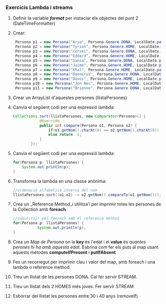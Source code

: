 ### Exercicis Lambda i streams

1. Definir la variable _**format**_ per instaciar els objectes del punt 2 (DateTimeFormatter) 
2. Crear: 
    ```java
     Persona p1 = new Persona("Arya", Persona.Genere.DONA, LocalDate.parse("25/12/2002",format) );
     Persona p2 = new Persona("Tyrion", Persona.Genere.HOME, LocalDate.parse("12/10/1980",format));
     Persona p3 = new Persona("Cersei", Persona.Genere.DONA, LocalDate.parse("10/01/1984",format));
     Persona p4 = new Persona("Eddard", Persona.Genere.HOME, LocalDate.parse("24/04/1974",format));
     Persona p5 = new Persona("Sansa", Persona.Genere.DONA, LocalDate.parse("24/04/1992",format));
     Persona p6 = new Persona("Jaime", Persona.Genere.HOME, LocalDate.parse("24/04/1979",format));
     Persona p7 = new Persona("Khal", Persona.Genere.HOME, LocalDate.parse("10/08/1979",format));
     Persona p8 = new Persona("Daenerys", Persona.Genere.DONA, LocalDate.parse("12/11/1992",format));
     Persona p9 = new Persona("Davos", Persona.Genere.HOME, LocalDate.parse("12/11/1965",format));
     Persona p10 = new Persona("Jon Neu", Persona.Genere.HOME, LocalDate.parse("12/11/1986",format));
     Persona p11 = new Persona("Brienne", Persona.Genere.DONA, LocalDate.parse("12/11/1989",format));

    ```

3. Crear un ArrayList d'aquestes persones (llistaPersones)
4. Canvia el següent codi per una expressió lambda:
    ```java
    Collections.sort(llistaPersones, new Comparator<Persona>() {
                @Override
                public int compare(Persona o1, Persona o2) {
                    if(o1.getNom().charAt(0) >= o2.getNom().charAt(0)) return 1;
                    else return -1;
                }
            });
    ```
5. Canvia el següent codi per una expressió lambda:
    ```java
    for(Persona p: llistaPersones) {
        System.out.println(p);
    }
    ```
6. Transforma la lambda en una classe anònima:
    ```java
    //ordenació alfabètica inversa del nom
    llistaPersones.sort((o1,o2) -> o2.getNom().compareTo(o1.getNom()));
    ```
7. Crea un _Reference Method_i utilitza'l per imprimir totes les persones de la Collection amb __foreach__
    ```java
   //substituir pel foerech amb el reference method 
   for(Persona p: llistaPersones) {
               System.out.println(p);
   } 
   ```
8. Crea un *Map de Persona* on la **key** és l'edat i el **value** és _quantes perones hi ha amb aquesta edat_.
Esbrina com fer els puts al map usant aquests mètodes **computeIfPresent** i **putIfAbsent**

9. Fes un recorregut per imprimir clau i valor del map, amb foreach i una lambda o reference method.

10. Treu un llistat de les persones DONA. Cal fer servir STREAM.

11. Treu un llistat dels 2 HOMES més joves. Fer servir STREAM

12. Esborrar del llistat les persones entre 30 i 40 anys (removeIf)

 
